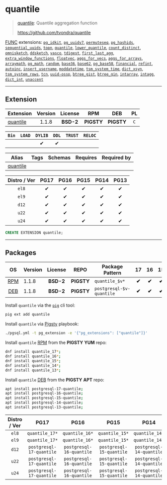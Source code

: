 # quantile


> [quantile](https://github.com/tvondra/quantile): Quantile aggregation function
>
> https://github.com/tvondra/quantile





[FUNC](/func) extensions: [`pg_idkit`](/pg_idkit), [`pg_uuidv7`](/pg_uuidv7), [`permuteseq`](/permuteseq), [`pg_hashids`](/pg_hashids), [`sequential_uuids`](/sequential_uuids), [`topn`](/topn), [`quantile`](/quantile), [`lower_quantile`](/lower_quantile), [`count_distinct`](/count_distinct), [`omnisketch`](/omnisketch), [`ddsketch`](/ddsketch), [`vasco`](/vasco), [`tdigest`](/tdigest), [`first_last_agg`](/first_last_agg), [`extra_window_functions`](/extra_window_functions), [`floatvec`](/floatvec), [`aggs_for_vecs`](/aggs_for_vecs), [`aggs_for_arrays`](/aggs_for_arrays), [`arraymath`](/arraymath), [`pg_math`](/pg_math), [`random`](/random), [`base36`](/base36), [`base62`](/base62), [`pg_base58`](/pg_base58), [`financial`](/financial), [`refint`](/refint), [`autoinc`](/autoinc), [`insert_username`](/insert_username), [`moddatetime`](/moddatetime), [`tsm_system_time`](/tsm_system_time), [`dict_xsyn`](/dict_xsyn), [`tsm_system_rows`](/tsm_system_rows), [`tcn`](/tcn), [`uuid-ossp`](/uuid-ossp), [`btree_gist`](/btree_gist), [`btree_gin`](/btree_gin), [`intarray`](/intarray), [`intagg`](/intagg), [`dict_int`](/dict_int), [`unaccent`](/unaccent)


-------
## Extension


| Extension | Version | License | RPM | DEB | PL |
|-----------|:-------:|:-------:|:---:|:---:|:--:|
| [quantile](https://github.com/tvondra/quantile) | 1.1.8 | **<span class="tcblue">BSD-2</span>** | **<span class="tcwarn">PIGSTY</span>** | **<span class="tcwarn">PIGSTY</span>** | `C` |



| `Bin` | `LOAD` | `DYLIB` | `DDL` | `TRUST` | `RELOC` |
|:-----:|:------:|:-------:|:-----:|:-------:|:-------:|
|  |  | <span class="tcblue">✔</span> | <span class="tcblue">✔</span> |  |  |



| Alias | Tags | Schemas | Requires | Required by |
|-------|------|---------|----------|-------------|
| [quantile](/quantile) |  |  |  |  |



| Distro / Ver | PG17 | PG16 | PG15 | PG14 | PG13 |
|:------------:|:----:|:----:|:----:|:----:|:----:|
| `el8` | <span class="tcblue">✔</span> | <span class="tcblue">✔</span> | <span class="tcblue">✔</span> | <span class="tcblue">✔</span> | <span class="tcblue">✔</span> |
| `el9` | <span class="tcblue">✔</span> | <span class="tcblue">✔</span> | <span class="tcblue">✔</span> | <span class="tcblue">✔</span> | <span class="tcblue">✔</span> |
| `d12` | <span class="tcblue">✔</span> | <span class="tcblue">✔</span> | <span class="tcblue">✔</span> | <span class="tcblue">✔</span> | <span class="tcblue">✔</span> |
| `u22` | <span class="tcblue">✔</span> | <span class="tcblue">✔</span> | <span class="tcblue">✔</span> | <span class="tcblue">✔</span> | <span class="tcblue">✔</span> |
| `u24` | <span class="tcblue">✔</span> | <span class="tcblue">✔</span> | <span class="tcblue">✔</span> | <span class="tcblue">✔</span> | <span class="tcblue">✔</span> |





```sql
CREATE EXTENSION quantile;
```

-----------


## Packages


| OS | Version | License | REPO | Package Pattern | 17 | 16 | 15 | 14 | 13 | Dependency |
|:--:|---------|:-------:|:----:|-----------------|:--:|:--:|:--:|:--:|:--:|------------|
| [RPM](/rpm) | 1.1.8 | **<span class="tcblue">BSD-2</span>** | **<span class="tcwarn">PIGSTY</span>** | `quantile_$v*` | **<span class="tcwarn">✔</span>** | **<span class="tcwarn">✔</span>** | **<span class="tcwarn">✔</span>** | **<span class="tcwarn">✔</span>** | **<span class="tcwarn">✔</span>** |  |
| [DEB](/deb) | 1.1.8 | **<span class="tcblue">BSD-2</span>** | **<span class="tcwarn">PIGSTY</span>** | `postgresql-$v-quantile` | **<span class="tcwarn">✔</span>** | **<span class="tcwarn">✔</span>** | **<span class="tcwarn">✔</span>** | **<span class="tcwarn">✔</span>** | **<span class="tcwarn">✔</span>** |  |



Install `quantile` via the [`pig`](https://github.com/pgsty/pig) cli tool:

```bash
pig ext add quantile
```


Install `quantile` via [Pigsty](https://pigsty.io/docs/pgext/usage/install/) playbook:

```bash
./pgsql.yml -t pg_extension -e '{"pg_extensions": ["quantile"]}'
```


Install `quantile` [RPM](/rpm) from the **<span class="tcwarn">PIGSTY</span>** **YUM** repo:

```bash
dnf install quantile_17*;
dnf install quantile_16*;
dnf install quantile_15*;
dnf install quantile_14*;
dnf install quantile_13*;
```


Install `quantile` [DEB](/deb) from the **<span class="tcwarn">PIGSTY</span>** **APT** repo:

```bash
apt install postgresql-17-quantile;
apt install postgresql-16-quantile;
apt install postgresql-15-quantile;
apt install postgresql-14-quantile;
apt install postgresql-13-quantile;
```




| Distro / Ver | PG17 | PG16 | PG15 | PG14 | PG13 |
|:------------:|:----:|:----:|:----:|:----:|:----:|
| `el8` | `quantile_17*` | `quantile_16*` | `quantile_15*` | `quantile_14*` | `quantile_13*` |
| `el9` | `quantile_17*` | `quantile_16*` | `quantile_15*` | `quantile_14*` | `quantile_13*` |
| `d12` | `postgresql-17-quantile` | `postgresql-16-quantile` | `postgresql-15-quantile` | `postgresql-14-quantile` | `postgresql-13-quantile` |
| `u22` | `postgresql-17-quantile` | `postgresql-16-quantile` | `postgresql-15-quantile` | `postgresql-14-quantile` | `postgresql-13-quantile` |
| `u24` | `postgresql-17-quantile` | `postgresql-16-quantile` | `postgresql-15-quantile` | `postgresql-14-quantile` | `postgresql-13-quantile` |





